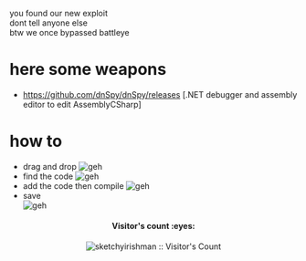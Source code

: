 you found our new exploit\
dont tell anyone else\
btw we once bypassed battleye
# here some weapons
- https://github.com/dnSpy/dnSpy/releases [.NET debugger and assembly editor to edit AssemblyCSharp]

# how to
- drag and drop
![geh](https://cdn.discordapp.com/attachments/796869250533818418/797656918134358056/unknown.png)
- find the code
![geh](https://cdn.discordapp.com/attachments/796869250533818418/797656066007629865/unknown.png)
- add the code then compile
![geh](https://cdn.discordapp.com/attachments/796869250533818418/797658679884906496/unknown.png)
- save\
![geh](https://cdn.discordapp.com/attachments/796869250533818418/797656275894140937/unknown.png)
<h4 align="center">Visitor's count :eyes:</h4>
<p align="center"><img src="https://profile-counter.glitch.me/%7Bsketchyirishman%7D/count.svg" alt="sketchyirishman :: Visitor's Count" /></p>
